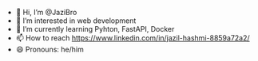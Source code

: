 - 👋 Hi, I’m @JaziBro
- 👀 I’m interested in web development
- 🌱 I’m currently learning Pyhton, FastAPI, Docker
- 📫 How to reach https://www.linkedin.com/in/jazil-hashmi-8859a72a2/
- 😄 Pronouns: he/him
